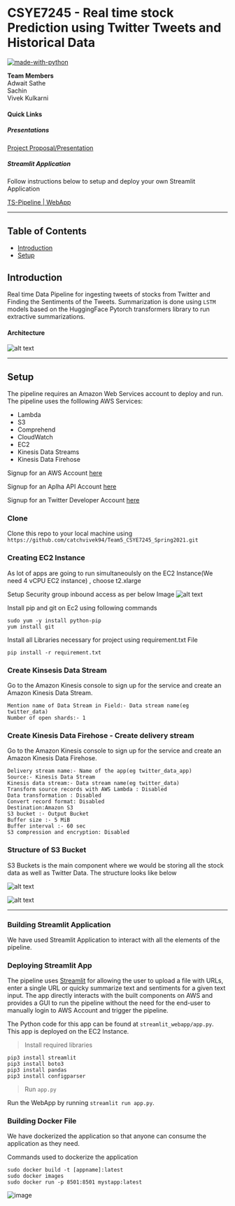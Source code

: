 # CSYE7245 - Real time stock Prediction using Twitter Tweets and Historical Data


[![made-with-python](https://img.shields.io/badge/Made%20with-Python-1f425f.svg)](https://www.python.org/)

**Team Members**<br />
Adwait Sathe <br />
Sachin <br />
Vivek Kulkarni <br />

#### Quick Links

##### Presentations <br />
[Project Proposal/Presentation](https://docs.google.com/document/d/1bA-ub0TiGgQjVOulephp--b_WJovU-EI6D1JA5N0jwc/edit#heading=h.n8d7ycbpbk04)<br />


##### Streamlit Application<br />
Follow instructions below to setup and deploy your own Streamlit Application<br />

[TS-Pipeline | WebApp](http://54.157.171.89:8501/)<br /> 


---

## Table of Contents

- [Introduction](#introduction)
- [Setup](#setup)


## Introduction

Real time Data Pipeline for ingesting tweets of stocks from Twitter and Finding the Sentiments of the Tweets. Summarization is done using `LSTM` models based on the HuggingFace Pytorch transformers library to run extractive summarizations.


#### Architecture 

![alt text](https://github.com/catchvivek94/Team5_CSYE7245_Spring2021/blob/main/Project/images/architecture.jpg)

---


## Setup

The pipeline requires an Amazon Web Services account to deploy and run. The pipeline uses the folllowing AWS Services:

- Lambda 
- S3
- Comprehend
- CloudWatch
- EC2
- Kinesis Data Streams
- Kinesis Data Firehose

Signup for an AWS Account [here](https://portal.aws.amazon.com/billing/signup#/start)

Signup for an  Aplha API Account [here](https://www.alphavantage.co/)

Signup for an Twitter Developer Account [here](https://developer.twitter.com/en/apply-for-access)


### Clone

Clone this repo to your local machine using `https://github.com/catchvivek94/Team5_CSYE7245_Spring2021.git`


### Creating EC2 Instance

As lot of apps are going to run simultaneoulsly on the EC2 Instance(We need 4 vCPU EC2 instance) , choose t2.xlarge

Setup Security group inbound access as per below Image
![alt text](https://github.com/catchvivek94/Team5_CSYE7245_Spring2021/blob/main/Project/images/ec2_security.PNG)

Install pip and git on Ec2 using following commands

```
sudo yum -y install python-pip
yum install git
```
Install all Libraries necessary for project using requirement.txt File
```
pip install -r requirement.txt
```

### Create Kinsesis Data Stream
Go to the Amazon Kinesis console to sign up for the service and create an Amazon Kinesis Data Stream. 
```
Mention name of Data Stream in Field:- Data stream name(eg twitter_data)
Number of open shards:- 1
```

### Create Kinesis Data Firehose - Create delivery stream
Go to the Amazon Kinesis console to sign up for the service and create an Amazon Kinesis Data Firehose. 

```
Delivery stream name:- Name of the app(eg twitter_data_app)
Source:- Kinesis Data Stream
Kinesis data stream:- Data stream name(eg twitter_data)
Transform source records with AWS Lambda : Disabled
Data transformation : Disabled
Convert record format: Disabled
Destination:Amazon S3
S3 bucket :- Output Bucket
Buffer size :- 5 MiB
Buffer interval :- 60 sec
S3 compression and encryption: Disabled
```

### Structure of S3 Bucket

S3 Buckets is the main component where we would be storing all the stock data as well as Twitter Data. The structure looks like below
  
![alt text](https://github.com/catchvivek94/Team5_CSYE7245_Spring2021/blob/main/Project/images/s3_structure.PNG)


![alt text](https://github.com/catchvivek94/Team5_CSYE7245_Spring2021/blob/main/Project/images/s3.PNG)
    
---

### Building Streamlit Application 

We have used Streamlit Application to interact with all the elements of the pipeline.

### Deploying Streamlit App 

The pipeline uses [Streamlit](https://www.streamlit.io/) for allowing the user to upload a file with URLs, enter a single URL or quicky summarize text and sentiments for a given text input. The app directly interacts with the built components on AWS and provides a GUI to run the pipeline without the need for the end-user to manually login to AWS Account and trigger the pipeline.

The Python code for this app can be found at `streamlit_webapp/app.py`. This app is deployed on the EC2 Instance.

> Install required libraries

```
pip3 install streamlit
pip3 install boto3
pip3 install pandas
pip3 install configparser
```

> Run `app.py`

Run the WebApp by running `streamlit run app.py`. 


### Building Docker File
We have dockerized the application so that anyone can consume the application as they need.

Commands used to dockerize the application
```
sudo docker build -t [appname]:latest
sudo docker images
sudo docker run -p 8501:8501 mystapp:latest
```
![image](https://user-images.githubusercontent.com/59774725/116688307-8958af80-a984-11eb-8576-014fc9cb54c9.png)

